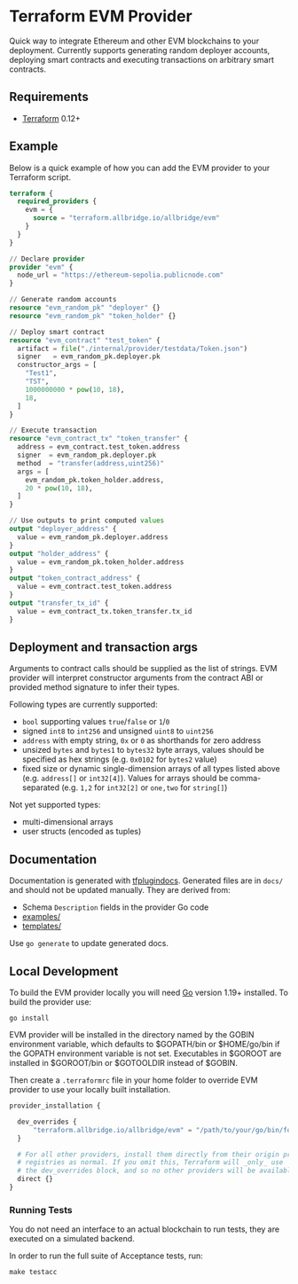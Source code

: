 # Terraform EVM Provider

Quick way to integrate Ethereum and other EVM blockchains to your deployment. Currently supports generating random deployer accounts, deploying smart contracts and executing transactions on arbitrary smart contracts.

## Requirements

- [Terraform](https://www.terraform.io/downloads.html) 0.12+

## Example

Below is a quick example of how you can add the EVM provider to your Terraform script.

```terraform
terraform {
  required_providers {
    evm = {
      source = "terraform.allbridge.io/allbridge/evm"
    }
  }
}

// Declare provider
provider "evm" {
  node_url = "https://ethereum-sepolia.publicnode.com"
}

// Generate random accounts
resource "evm_random_pk" "deployer" {}
resource "evm_random_pk" "token_holder" {}

// Deploy smart contract
resource "evm_contract" "test_token" {
  artifact = file("./internal/provider/testdata/Token.json")
  signer   = evm_random_pk.deployer.pk
  constructor_args = [
    "Test1",
    "TST",
    1000000000 * pow(10, 18),
    18,
  ]
}

// Execute transaction
resource "evm_contract_tx" "token_transfer" {
  address = evm_contract.test_token.address
  signer  = evm_random_pk.deployer.pk
  method  = "transfer(address,uint256)"
  args = [
    evm_random_pk.token_holder.address,
    20 * pow(10, 18),
  ]
}

// Use outputs to print computed values
output "deployer_address" {
  value = evm_random_pk.deployer.address
}
output "holder_address" {
  value = evm_random_pk.token_holder.address
}
output "token_contract_address" {
  value = evm_contract.test_token.address
}
output "transfer_tx_id" {
  value = evm_contract_tx.token_transfer.tx_id
}
```

## Deployment and transaction args

Arguments to contract calls should be supplied as the list of strings. EVM provider will interpret constructor arguments from the contract ABI or provided method signature to infer their types.

Following types are currently supported:
- `bool` supporting values `true`/`false` or `1`/`0`
- signed `int8` to `int256` and unsigned `uint8` to `uint256`
- `address` with empty string, `0x` or `0` as shorthands for zero address
- unsized `bytes` and `bytes1` to `bytes32` byte arrays, values should be specified as hex strings (e.g. `0x0102` for `bytes2` value)
- fixed size or dynamic single-dimension arrays of all types listed above (e.g. `address[]` or `int32[4]`). Values for arrays should be comma-separated (e.g. `1,2` for `int32[2]` or `one,two` for `string[]`)

Not yet supported types:
- multi-dimensional arrays
- user structs (encoded as tuples)

## Documentation

Documentation is generated with
[tfplugindocs](https://github.com/hashicorp/terraform-plugin-docs). Generated
files are in `docs/` and should not be updated manually. They are derived from:

- Schema `Description` fields in the provider Go code
- [examples/](./examples)
- [templates/](./templates)

Use `go generate` to update generated docs.

## Local Development

To build the EVM provider locally you will need [Go](https://go.dev/doc/install) version 1.19+ installed. To build the provider use:

```
go install
```

EVM provider will be installed in the directory named by the GOBIN environment
variable, which defaults to $GOPATH/bin or $HOME/go/bin if the GOPATH
environment variable is not set. Executables in $GOROOT
are installed in $GOROOT/bin or $GOTOOLDIR instead of $GOBIN.

Then create a `.terraformrc` file in your home folder to override EVM provider to use your locally built installation.

```terraform
provider_installation {

  dev_overrides {
      "terraform.allbridge.io/allbridge/evm" = "/path/to/your/go/bin/folder"
  }

  # For all other providers, install them directly from their origin provider
  # registries as normal. If you omit this, Terraform will _only_ use
  # the dev_overrides block, and so no other providers will be available.
  direct {}
}
```

### Running Tests

You do not need an interface to an actual blockchain to run tests, they are executed on a simulated backend.

In order to run the full suite of Acceptance tests, run:

```
make testacc
```